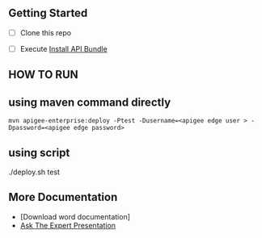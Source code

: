## Getting Started
- [ ] Clone this repo
- [ ] Execute [Install API Bundle](https://github.com/apigeecs/apigee-deploy-maven-plugin-demo/blob/master/README.md#install-api-bundle)


HOW TO RUN 
-----------

using maven command directly
-----------------------------
```
mvn apigee-enterprise:deploy -Ptest -Dusername=<apigee edge user > -Dpassword=<apigee edge password>
```

using script 
--------------
./deploy.sh  test <apigee edge login>

## More Documentation
* [Download word documentation]
* [Ask The Expert Presentation](https://community.apigee.com/learn/know-ask-expert-and-office-hours)